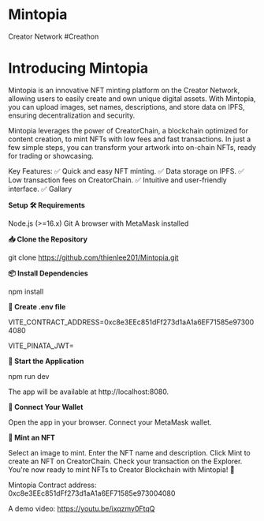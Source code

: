 # Mintopia
Creator Network #Creathon

# Introducing Mintopia 

Mintopia is an innovative NFT minting platform on the Creator Network, allowing users to easily create and own unique digital assets. With Mintopia, you can upload images, set names, descriptions, and store data on IPFS, ensuring decentralization and security.

Mintopia leverages the power of CreatorChain, a blockchain optimized for content creation, to mint NFTs with low fees and fast transactions. In just a few simple steps, you can transform your artwork into on-chain NFTs, ready for trading or showcasing.

Key Features: 
✅ Quick and easy NFT minting. 
✅ Data storage on IPFS. 
✅ Low transaction fees on CreatorChain. 
✅ Intuitive and user-friendly interface. 
✅ Gallary

**Setup 🛠 Requirements**

Node.js (>=16.x)
Git
A browser with MetaMask installed

**📥 Clone the Repository**

git clone https://github.com/thienlee201/Mintopia.git

**📦 Install Dependencies**

npm install

**🔑 Create .env file**

VITE_CONTRACT_ADDRESS=0xc8e3EEc851dFf273d1aA1a6EF71585e973004080

VITE_PINATA_JWT=<JWT get on Pinata API KEY>

**🚀 Start the Application**

npm run dev

The app will be available at http://localhost:8080.


**🔗 Connect Your Wallet**

Open the app in your browser.
Connect your MetaMask wallet.

**🎨 Mint an NFT**

Select an image to mint.
Enter the NFT name and description.
Click Mint to create an NFT on CreatorChain.
Check your transaction on the Explorer.
You're now ready to mint NFTs to Creator Blockchain with Mintopia! 🚀

Mintopia Contract address: 0xc8e3EEc851dFf273d1aA1a6EF71585e973004080

A demo video: https://youtu.be/ixqzmy0FtqQ
